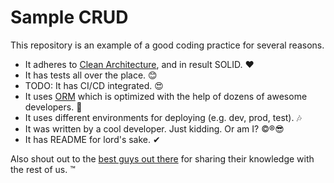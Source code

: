 # Sample CRUD
This repository is an example of a good coding practice for several reasons.

* It adheres to [Clean Architecture](https://medium.com/amerandish/clean-architecture-simplified-223f45e1a10),
and in result SOLID. ❤
* It has tests all over the place. 😊
* TODO: It has CI/CD integrated. 😍
* It uses [ORM](https://en.wikipedia.org/wiki/Object-relational_mapping) which
is optimized with the help of dozens of awesome developers. 🙏
* It uses different environments for deploying (e.g. dev, prod, test). 🎶
* It was written by a cool developer. Just kidding. Or am I? ©®😎
* It has README for lord's sake. ✔

Also shout out to the [best guys out there](https://github.com/gothinkster/flask-realworld-example-app)
for sharing their knowledge with the rest of us. ™
